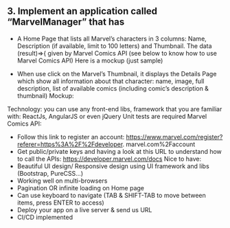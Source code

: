 ## 3. Implement an application called “MarvelManager” that has
- A Home Page that lists all Marvel’s characters in 3 columns: Name,
Description (if available, limit to 100 letters) and Thumbnail. The data
(result)=>{
given by Marvel Comics API (see below to know how to use Marvel Comics API)
Here is a mockup (just sample)
 
- When use click on the Marvel’s Thumbnail, it displays the Details Page which show all information about that character: name, image, full description, list of available comics (including comic’s description & thumbnail)
Mockup:
 
Technology: you can use any front-end libs, framework that you are familiar with: ReactJs, AngularJS or even jQuery
Unit tests are required
Marvel Comics API:
- Follow this link to register an account:
https://www.marvel.com/register?referer=https%3A%2F%2Fdeveloper.
marvel.com%2Faccount
- Get public/private keys and having a look at this URL to understand how to call the APIs: https://developer.marvel.com/docs
Nice to have:
- Beautiful UI design/ Responsive design using UI framework and libs (Bootstrap, PureCSS...)
- Working well on multi-browsers
- Pagination OR infinite loading on Home page
- Can use keyboard to navigate (TAB & SHIFT-TAB to move between
items, press ENTER to access)
- Deploy your app on a live server & send us URL
- CI/CD implemented
